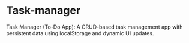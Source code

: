 # Task-manager
Task Manager (To-Do App):  A CRUD-based task management app with persistent data using localStorage and dynamic UI updates. 
